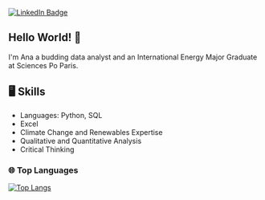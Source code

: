 [![LinkedIn Badge](https://img.shields.io/badge/LinkedIn-Profile-informational?style=flat&logo=linkedin&logoColor=white&color=0D76A8)](https://www.linkedin.com/in/ana-subasic)

## Hello World! 👋

I'm Ana a budding data analyst and an International Energy Major Graduate at Sciences Po Paris.

## 🖥️ Skills

- Languages: Python, SQL
- Excel
- Climate Change and Renewables Expertise
- Qualitative and Quantitative Analysis
- Critical Thinking

### 🌐 Top Languages

[![Top Langs](https://github-readme-stats.vercel.app/api/top-langs/?username=anasubs&layout=compact)](https://github.com/anasubs/github-readme-stats)


<!--
Here are some ideas to get you started:

- 🔭 I’m currently working on ...
- 🌱 I’m currently learning ...
- 👯 I’m looking to collaborate on ...
- 🤔 I’m looking for help with ...
- 💬 Ask me about ...
- 📫 How to reach me: ...
- 😄 Pronouns: ...
- ⚡ Fun fact: ...
-->
